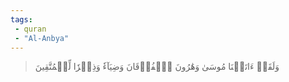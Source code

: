 ```yaml
---
tags: 
 - quran 
 - "Al-Anbya"
---
```


> وَلَقَدۡ ءَاتَيۡنَا مُوسَىٰ وَهَٰرُونَ ٱلۡفُرۡقَانَ وَضِيَآءٗ وَذِكۡرٗا لِّلۡمُتَّقِينَ
